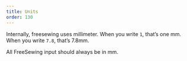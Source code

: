 ```yaml
---
title: Units
order: 130
---
```


Internally, freesewing uses millimeter. 
When you write `1`, that’s one mm. When you write `7.8`, that’s 7.8mm.

All FreeSewing input should always be in mm.
